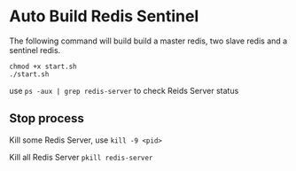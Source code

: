 # Auto Build Redis Sentinel 

The following command will build build a master redis, two slave redis and a sentinel redis.

```shell=
chmod +x start.sh
./start.sh
```
use `ps -aux | grep redis-server` to check Reids Server status

## Stop process
Kill some Redis Server, use `kill -9 <pid>`

Kill all Redis Server `pkill redis-server`
